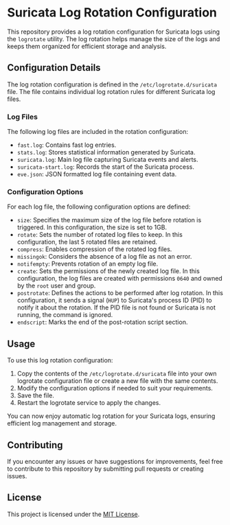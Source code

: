 # Suricata Log Rotation Configuration

This repository provides a log rotation configuration for Suricata logs using the `logrotate` utility. The log rotation helps manage the size of the logs and keeps them organized for efficient storage and analysis.

## Configuration Details

The log rotation configuration is defined in the `/etc/logrotate.d/suricata` file. The file contains individual log rotation rules for different Suricata log files.

### Log Files

The following log files are included in the rotation configuration:

- `fast.log`: Contains fast log entries.
- `stats.log`: Stores statistical information generated by Suricata.
- `suricata.log`: Main log file capturing Suricata events and alerts.
- `suricata-start.log`: Records the start of the Suricata process.
- `eve.json`: JSON formatted log file containing event data.

### Configuration Options

For each log file, the following configuration options are defined:

- `size`: Specifies the maximum size of the log file before rotation is triggered. In this configuration, the size is set to 1GB.
- `rotate`: Sets the number of rotated log files to keep. In this configuration, the last 5 rotated files are retained.
- `compress`: Enables compression of the rotated log files.
- `missingok`: Considers the absence of a log file as not an error.
- `notifempty`: Prevents rotation of an empty log file.
- `create`: Sets the permissions of the newly created log file. In this configuration, the log files are created with permissions `0640` and owned by the `root` user and group.
- `postrotate`: Defines the actions to be performed after log rotation. In this configuration, it sends a signal (`HUP`) to Suricata's process ID (PID) to notify it about the rotation. If the PID file is not found or Suricata is not running, the command is ignored.
- `endscript`: Marks the end of the post-rotation script section.

## Usage

To use this log rotation configuration:

1. Copy the contents of the `/etc/logrotate.d/suricata` file into your own logrotate configuration file or create a new file with the same contents.
2. Modify the configuration options if needed to suit your requirements.
3. Save the file.
4. Restart the logrotate service to apply the changes.

You can now enjoy automatic log rotation for your Suricata logs, ensuring efficient log management and storage.

## Contributing

If you encounter any issues or have suggestions for improvements, feel free to contribute to this repository by submitting pull requests or creating issues.

## License

This project is licensed under the [MIT License](LICENSE).
